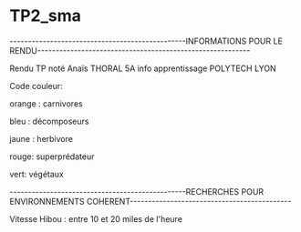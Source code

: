 # TP2_sma
 
------------------------------------------------INFORMATIONS POUR LE RENDU----------------------------------------------------------

Rendu TP noté Anaïs THORAL 
5A info apprentissage
POLYTECH LYON

Code couleur:


orange : carnivores


bleu : décomposeurs


jaune : herbivore


rouge: superprédateur


vert: végétaux


------------------------------------------------RECHERCHES POUR ENVIRONNEMENTS COHERENT--------------------------------------------

Vitesse Hibou : entre 10 et 20 miles de l'heure 
